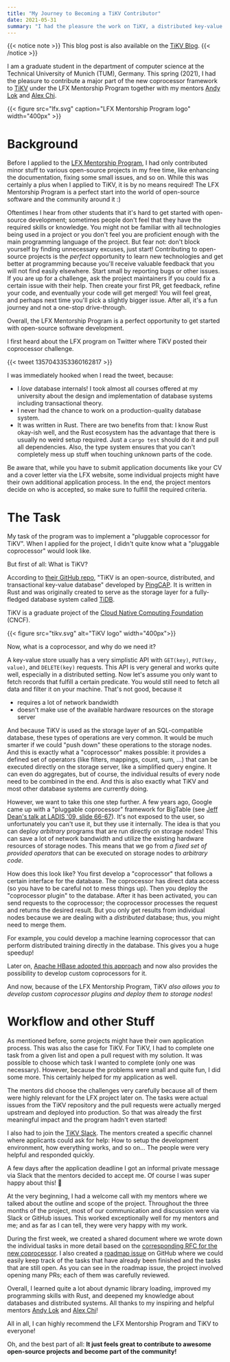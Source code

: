 ```yaml
---
title: "My Journey to Becoming a TiKV Contributor"
date: 2021-05-31
summary: "I had the pleasure the work on TiKV, a distributed key-value store in Rust that serves as a storage engine for TiDB, as an LFX Program Mentee in 2021. The goal was to implement a \"pluggable\" coprocessor, similar to HBase's coprocessor, where users can leverage the computational power of storage nodes and directory execute arbitrary computation on them."
---
```



{{< notice note >}}
This blog post is also available on the [TiKV Blog](https://tikv.org/blog/lfx-2021-copr-v2/).
{{< /notice >}}

I am a graduate student in the department of computer science at the Technical University of Munich (TUM), Germany.
This spring (2021), I had the pleasure to contribute a major part of the new coprocessor framework to [TiKV](https://github.com/tikv/tikv) under the LFX Mentorship Program together with my mentors [Andy Lok](https://github.com/andylokandy) and [Alex Chi](https://github.com/skyzh).


{{< figure src="lfx.svg" caption="LFX Mentorship Program logo" width="400px" >}}

# Background

Before I applied to the [LFX Mentorship Program](https://mentorship.lfx.linuxfoundation.org/), I had only contributed minor stuff to various open-source projects in my free time, like enhancing the documentation, fixing some small issues, and so on.
While this was certainly a plus when I applied to TiKV, it is by no means required! The LFX Mentorship Program is a perfect start into the world of open-source software and the community around it :)

Oftentimes I hear from other students that it's hard to get started with open-source development; sometimes people don't feel that they have the required skills or knowledge.
You might not be familiar with all technologies being used in a project or you don't feel you are proficient enough with the main programming language of the project.
But fear not: don't block yourself by finding unnecessary excuses, just start!
Contributing to open-source projects is the *perfect* opportunity to learn new technologies and get better at programming because you'll receive valuable feedback that you will not find easily elsewhere.
Start small by reporting bugs or other issues. If you are up for a challenge, ask the project maintainers if you could fix a certain issue with their help.
Then create your first PR, get feedback, refine your code, and eventually your code will get merged!
You will feel great, and perhaps next time you'll pick a slightly bigger issue.
After all, it's a fun journey and not a one-stop drive-through.

Overall, the LFX Mentorship Program is a perfect opportunity to get started with open-source software development.

I first heard about the LFX program on Twitter where TiKV posted their coprocessor challenge.


{{< tweet 1357043353360162817 >}}


I was immediately hooked when I read the tweet, because:

 * I *love* database internals! I took almost all courses offered at my university about the design and implementation of database systems including transactional theory.
 * I never had the chance to work on a production-quality database system.
 * It was written in Rust. There are two benefits from that: I know Rust okay-ish well, and the Rust ecosystem has the advantage that there is usually no weird setup required. Just a `cargo test` should do it and pull all dependencies. Also, the type system ensures that you can't completely mess up stuff when touching unknown parts of the code.



Be aware that, while you have to submit application documents like your CV and a cover letter via the LFX website, some individual projects might have their own additional application process.
In the end, the project mentors decide on who is accepted, so make sure to fulfill the required criteria.


# The Task

My task of the program was to implement a "pluggable coprocessor for TiKV".
When I applied for the project, I didn't quite know what a "pluggable coprocessor" would look like.

But first of all: What is TiKV?

According to [their GitHub repo](https://mentorship.lfx.linuxfoundation.org/#projects), "TiKV is an open-source, distributed, and transactional key-value database" developed by [PingCAP](https://pingcap.com/).
It is written in Rust and was originally created to serve as the storage layer for a fully-fledged database system called [TiDB](https://github.com/pingcap/tidb).

TiKV is a graduate project of the [Cloud Native Computing Foundation](https://www.cncf.io/) (CNCF).


{{< figure src="tikv.svg" alt="TiKV logo" width="400px">}}


Now, what is a coprocessor, and why do we need it?

A key-value store usually has a very simplistic API with `GET(key)`, `PUT(key, value)`, and `DELETE(key)` requests.
This API is very general and works quite well, especially in a distributed setting.
Now let's assume you only want to fetch records that fulfill a certain predicate.
You would still need to fetch all data and filter it on your machine.
That's not good, because it

 * requires a lot of network bandwidth
 * doesn't make use of the available hardware resources on the storage server

And because TiKV is used as the storage layer of an SQL-compatible database, these types of operations are very common.
It would be much smarter if we could "push down" these operations to the storage nodes.
And this is exactly what a "coprocessor" makes possible: it provides a defined set of operators (like filters, mappings, count, sum, ...) that can be executed directly on the storage server, like a simplified query engine.
It can even do aggregates, but of course, the individual results of every node need to be combined in the end.
And this is also exactly what TiKV and most other database systems are currently doing.

However, we want to take this one step further.
A few years ago, Google came up with a "pluggable coprocessor" framework for BigTable (see [Jeff Dean's talk at LADIS '09, slide 66-67](https://de.scribd.com/doc/21631448/Dean-Keynote-Ladis2009)).
It's not exposed to the user, so unfortunately you can't use it, but they use it internally.
The idea is that you can deploy *arbitrary* programs that are run directly on storage nodes!
This can save a lot of network bandwidth and utilize the existing hardware resources of storage nodes.
This means that we go from *a fixed set of provided operators* that can be executed on storage nodes to *arbitrary code*.

How does this look like?
You first develop a "coprocessor" that follows a certain interface for the database.
The coprocessor has direct data access (so you have to be careful not to mess things up).
Then you deploy the "coprocessor plugin" to the database.
After it has been activated, you can send requests to the coprocessor; the coprocessor processes the request and returns the desired result.
But you only get results from individual nodes because we are dealing with a *distributed* database; thus, you might need to merge them.

For example, you could develop a machine learning coprocessor that can perform distributed training directly in the database.
This gives you a huge speedup!

Later on, [Apache HBase adopted this approach](https://blogs.apache.org/hbase/entry/coprocessor_introduction) and now also provides the possibility to develop custom coprocessors for it.

And now, because of the LFX Mentorship Program, TiKV *also allows you to develop custom coprocessor plugins and deploy them to storage nodes*!



# Workflow and other Stuff

As mentioned before, some projects might have their own application process.
This was also the case for TiKV.
For TiKV, I had to complete one task from a given list and open a pull request with my solution.
It was possible to choose which task I wanted to complete (only one was necessary).
However, because the problems were small and quite fun, I did some more.
This certainly helped for my application as well.

The mentors did choose the challenges very carefully because all of them were highly relevant for the LFX project later on.
The tasks were actual issues from the TiKV repository and the pull requests were actually merged upstream and deployed into production.
So that was already the first meaningful impact and the program hadn't even started!

I also had to join the [TiKV Slack](https://slack.tidb.io/invite?team=tikv-wg&channel=general).
The mentors created a specific channel where applicants could ask for help:
How to setup the development environment, how everything works, and so on...
The people were very helpful and responded quickly.

A few days after the application deadline I got an informal private message via Slack that the mentors decided to accept me.
Of course I was super happy about this! 🎉

At the very beginning, I had a welcome call with my mentors where we talked about the outline and scope of the project.
Throughout the three months of the project, most of our communication and discussion were via Slack or GitHub issues.
This worked exceptionally well for my mentors and me; and as far as I can tell, they were very happy with my work.

During the first week, we created a shared document where we wrote down the individual tasks in more detail based on the [corresponding RFC for the new coprocessor](https://github.com/andylokandy/rfcs/blob/plugin/text/2021-02-24-coprocessor-plugin.md).
I also created a [roadmap issue](https://github.com/tikv/tikv/issues/9747) on GitHub where we could easily keep track of the tasks that have already been finished and the tasks that are still open.
As you can see in the roadmap issue, the project involved opening many PRs; each of them was carefully reviewed.

Overall, I learned quite a lot about dynamic library loading, improved my programming skills with Rust, and deepened my knowledge about databases and distributed systems.
All thanks to my inspiring and helpful mentors [Andy Lok](https://github.com/andylokandy) and [Alex Chi](https://github.com/skyzh)!

All in all, I can highly recommend the LFX Mentorship Program and TiKV to everyone!

Oh, and the best part of all: **It just feels great to contribute to awesome open-source projects and become part of the community!**
